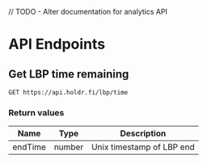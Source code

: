 // TODO - Alter documentation for analytics API

# API Endpoints

## Get LBP time remaining

```
GET https://api.holdr.fi/lbp/time
```

### Return values
| Name | Type | Description |
|---|---|---|
|endTime|number|Unix timestamp of LBP end|